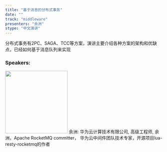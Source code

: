 ```yaml
---
title: "基于消息的分布式事务"
date: "" 
track: "middleware"
presenters: "余洲"
stype: "中文演讲"
---
```

分布式事务有2PC、SAGA、TCC等方案，演讲主要介绍各种方案的架构和优缺点，已经如何基于消息队列来实现
 ### Speakers: 
 <img src="images/speaker/1223.png" width="200" />
 余洲: 华为云计算技术有限公司, 高级工程师, 余洲，Apache RocketMQ committer， 华为云中间件团队技术专家，开源项目lua-resty-rocketmq的作者
 